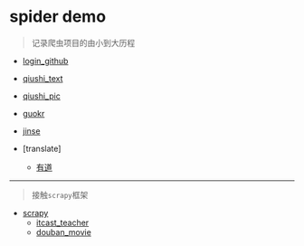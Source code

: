 # spider demo

> 记录爬虫项目的由小到大历程

* [login_github](login_github/login_github.py)

* [qiushi_text](qiushi/text/qiushi_text.py)

* [qiushi_pic](qiushi/pic/qiushi_pic.py)

* [guokr](guokr/guokr.py)

* [jinse](jinse/jinse.py)

* [translate]
    * [有道](http://fanyi.youdao.com)

___

> 接触`scrapy`框架

* [scrapy](scrapy_demo)
    * [itcast_teacher](scrapy_demo/scrapy_demo/spiders/itcast.py)
    * [douban_movie](scrapy_demo/scrapy_demo/spiders/douban_movie.py)
